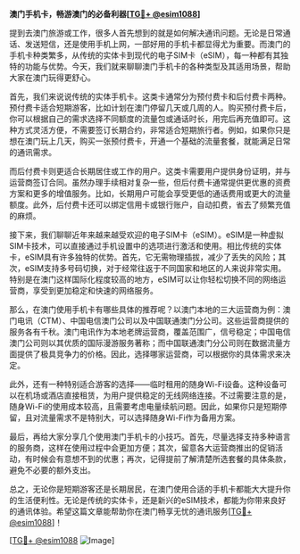 **澳门手机卡，畅游澳门的必备利器[[TG💪+ @esim1088](https://t.me/s/esim1088)]**

提到去澳门旅游或工作，很多人首先想到的就是如何解决通讯问题。无论是日常通话、发送短信，还是使用手机上网，一部好用的手机卡都显得尤为重要。而澳门的手机卡种类繁多，从传统的实体卡到现代的电子SIM卡（eSIM），每一种都有其独特的功能与优势。今天，我们就来聊聊澳门手机卡的各种类型及其适用场景，帮助大家在澳门玩得更舒心。

首先，我们来说说传统的实体手机卡。这类卡通常分为预付费卡和后付费卡两种。预付费卡适合短期游客，比如计划在澳门停留几天或几周的人。购买预付费卡后，你可以根据自己的需求选择不同额度的流量包或通话时长，用完后再充值即可。这种方式灵活方便，不需要签订长期合约，非常适合短期旅行者。例如，如果你只是想在澳门玩上几天，购买一张预付费卡，开通一个基础的流量套餐，就能满足日常的通讯需求。

而后付费卡则更适合长期居住或工作的用户。这类卡需要用户提供身份证明，并与运营商签订合同。虽然办理手续相对复杂一些，但后付费卡通常提供更优惠的资费方案和更多的增值服务。比如，长期用户可能会享受更低的通话费用或更大的流量额度。此外，后付费卡还可以绑定信用卡或银行账户，自动扣费，省去了频繁充值的麻烦。

接下来，我们聊聊近年来越来越受欢迎的电子SIM卡（eSIM）。eSIM是一种虚拟SIM卡技术，可以直接通过手机设置中的选项进行激活和使用。相比传统的实体卡，eSIM具有许多独特的优势。首先，它无需物理插拔，减少了丢失的风险；其次，eSIM支持多号码切换，对于经常往返于不同国家和地区的人来说非常实用。特别是在澳门这样国际化程度较高的地方，eSIM可以让你轻松切换不同的网络运营商，享受到更加稳定和快速的网络服务。

那么，在澳门使用手机卡有哪些具体的推荐呢？以澳门本地的三大运营商为例：澳门电讯（CTM）、中国电信澳门公司以及中国联通澳门分公司。这些运营商提供的服务各有千秋。澳门电讯作为本地老牌运营商，覆盖范围广，信号稳定；中国电信澳门公司则以其优质的国际漫游服务著称；而中国联通澳门分公司则在数据流量方面提供了极具竞争力的价格。因此，选择哪家运营商，可以根据你的具体需求来决定。

此外，还有一种特别适合游客的选择——临时租用的随身Wi-Fi设备。这种设备可以在机场或酒店直接租赁，为用户提供稳定的无线网络连接。不过需要注意的是，随身Wi-Fi的使用成本较高，且需要考虑电量续航问题。因此，如果你只是短期停留，且对流量需求不是特别大，可以选择随身Wi-Fi作为备用方案。

最后，再给大家分享几个使用澳门手机卡的小技巧。首先，尽量选择支持多种语言的服务商，这样在使用过程中会更加方便；其次，留意各大运营商推出的促销活动，有时候会有意想不到的优惠；再次，记得提前了解清楚所选套餐的具体条款，避免不必要的额外支出。

总之，无论你是短期游客还是长期居民，在澳门使用合适的手机卡都能大大提升你的生活便利性。无论是传统的实体卡，还是新兴的eSIM技术，都能为你带来良好的通讯体验。希望这篇文章能帮助你在澳门畅享无忧的通讯服务[[TG💪+ @esim1088](https://t.me/s/esim1088)]！

[[TG💪+ @esim1088](https://t.me/s/esim1088) ![Image](https://i.postimg.cc/4NQfJmqS/Snipaste-2025-05-13-00-14-12.png)]
